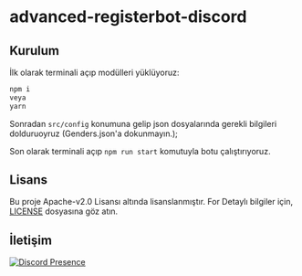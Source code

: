 # advanced-registerbot-discord

## Kurulum
İlk olarak terminali açıp modülleri yüklüyoruz:
```bash
npm i
veya
yarn
```

Sonradan `src/config` konumuna gelip json dosyalarında gerekli bilgileri dolduruoyruz (Genders.json'a dokunmayın.);

Son olarak terminali açıp `npm run start` komutuyla botu çalıştırıyoruz.

## Lisans

Bu proje Apache-v2.0 Lisansı altında lisanslanmıştır. For Detaylı bilgiler için, [LICENSE](https://github.com/takachidot/advanced-registerbot-discord/blob/main/LICENSE) dosyasına göz atın.

## İletişim

[![Discord Presence](https://lanyard.cnrad.dev/api/149284207833645056)](https://discord.com/users/149284207833645056)
